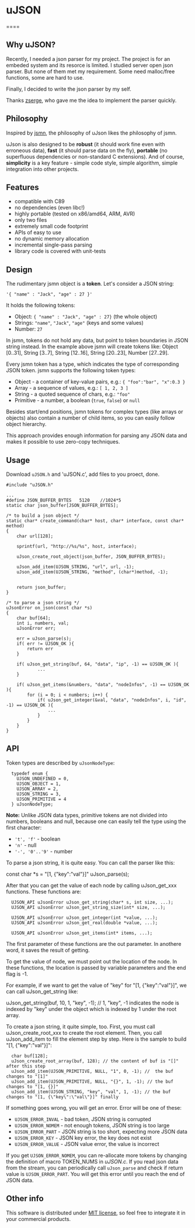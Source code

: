 # uJSON
====

Why uJSON?
----------

Recently, I needed a json parser for my project. The project is for an embeded system and its resorce is limited. 
I studied server open json parser. But none of them met my requirement. Some need malloc/free functions, some are hard to use. 

Finally, I decided to write the json parser by my self. 

Thanks [zserge](https://github.com/zserge), who gave me the idea to implement the parser quickly. 

Philosophy
----------

Inspired by [jsmn](https://github.com/zserge/jsmn), the philosophy of uJson likes the philosophy of jsmn. 

uJson is also designed to be	**robust** (it should work fine even with erroneous
data), **fast** (it should parse data on the fly), **portable** (no superfluous
dependencies or non-standard C extensions). And of course, **simplicity** is a
key feature - simple code style, simple algorithm, simple integration into
other projects.

Features
--------

* compatible with C89
* no dependencies (even libc!)
* highly portable (tested on x86/amd64, ARM, AVR)
* only two files
* extremely small code footprint
* APIs of easy to use
* no dynamic memory allocation
* incremental single-pass parsing
* library code is covered with unit-tests

Design
------


The rudimentary jsmn object is a **token**. Let's consider a JSON string:

	'{ "name" : "Jack", "age" : 27 }'

It holds the following tokens:

* Object: `{ "name" : "Jack", "age" : 27}` (the whole object)
* Strings: `"name"`, `"Jack"`, `"age"` (keys and some values)
* Number: `27`

In jsmn, tokens do not hold any data, but point to token boundaries in JSON
string instead. In the example above jsmn will create tokens like: Object
[0..31], String [3..7], String [12..16], String [20..23], Number [27..29].

Every jsmn token has a type, which indicates the type of corresponding JSON
token. jsmn supports the following token types:

* Object - a container of key-value pairs, e.g.:
	`{ "foo":"bar", "x":0.3 }`
* Array - a sequence of values, e.g.:
	`[ 1, 2, 3 ]`
* String - a quoted sequence of chars, e.g.: `"foo"`
* Primitive - a number, a boolean (`true`, `false`) or `null`

Besides start/end positions, jsmn tokens for complex types (like arrays
or objects) also contain a number of child items, so you can easily follow
object hierarchy.

This approach provides enough information for parsing any JSON data and makes
it possible to use zero-copy techniques.

Usage
-----

Download `uJSON.h` and 'uJSON.c', add files to you proect, done.

```
#include "uJSON.h"

...
#define JSON_BUFFER_BYTES   5120    //1024*5
static char json_buffer[JSON_BUFFER_BYTES];

/* to build a json object */
static char* create_command(char* host, char* interface, const char* method)
{
	char url[128];

	sprintf(url, "http://%s/%s", host, interface);

	uJson_create_root_object(json_buffer, JSON_BUFFER_BYTES);

	uJson_add_item(UJSON_STRING, "url", url, -1);
	uJson_add_item(UJSON_STRING, "method", (char*)method, -1);


	return json_buffer;
}

/* to parse a json string */
uJsonError on_json(const char *s)
{
    char buf[64];
    int i, numbers, val;
    uJsonError err;
    
	err = uJson_parse(s);
    if( err != UJSON_OK ){
        return err
    }
    
    if( uJson_get_string(buf, 64, "data", "ip", -1) == UJSON_OK ){        
		    ...
    }
    
    if( uJson_get_items(&numbers, "data", "nodeInfos", -1) == UJSON_OK ){        
        for (i = 0; i < numbers; i++) {
            if( uJson_get_integer(&val, "data", "nodeInfos", i, "id", -1) == UJSON_OK ){ 
                ...
            }
        }
    }
}
```






API
---

Token types are described by `uJsonNodeType`:


```
  typedef enum {
    UJSON_UNDEFINED = 0,
    UJSON_OBJECT = 1,
    UJSON_ARRAY = 2,
    UJSON_STRING = 3,
    UJSON_PRIMITIVE = 4
  } uJsonNodeType;
```


**Note:** Unlike JSON data types, primitive tokens are not divided into
numbers, booleans and null, because one can easily tell the type using the
first character:

* <code>'t', 'f'</code> - boolean 
* <code>'n'</code> - null
* <code>'-', '0'..'9'</code> - number


To parse a json string, it is quite easy. You can call the parser like this:
  
  const char *s = "[1, {\"key\":\"val\"}]"
  uJson_parse(s);

After that you can get the value of each node by calling uJson_get_xxx functions. These functions are:

```
  UJSON_API uJsonError uJson_get_string(char* s, int size, ...);
  UJSON_API uJsonError uJson_get_string_size(int* size, ...);

  UJSON_API uJsonError uJson_get_integer(int *value, ...);
  UJSON_API uJsonError uJson_get_real(double *value, ...);

  UJSON_API uJsonError uJson_get_items(int* items, ...);
```
The first parameter of these functions are the out parameter. In anothere word, it saves the result of getting. 

To get the value of node, we must point out the location of the node. In these functions, the location is passed by variable parameters and the end flag is -1. 

For example, if we want to get the value of "key" for "[1, {\"key\":\"val\"}]", we can call uJson_get_string like:

  uJson_get_string(buf, 10, 1, "key", -1); // 1, "key", -1 indicates the node is indexed by "key" under the object which is indexed by 1 under the root array. 


To create a json string, it quite simple, too. First, you must call uJson_create_root_xxx to create the root element. Then, you call uJson_add_item to fill the element step by step. Here is the sample to build "[1, {\"key\":\"val\"}]":

```
  char buf[128];
  uJson_create_root_array(buf, 128); // the content of buf is "[]" after this step
  uJson_add_item(UJSON_PRIMITIVE, NULL, "1", 0, -1); //  the buf changes to "[1]"
  uJson_add_item(UJSON_PRIMITIVE, NULL, "{}", 1, -1); // the buf changes to "[1, {}]"
  uJson_add_item(UJSON_STRING, "key", "val", 1, -1); // the buf changes to "[1, {\"key\":\"val\"}]" finally
```




If something goes wrong, you will get an error. Error will be one of these:

* `UJSON_ERROR_INVAL` - bad token, JSON string is corrupted
* `UJSON_ERROR_NOMEM` - not enough tokens, JSON string is too large
* `UJSON_ERROR_PART` - JSON string is too short, expecting more JSON data
* `UJSON_ERROR_KEY` - JSON key error, the key does not exist
* `UJSON_ERROR_VALUE` - JSON value error, the value is incorrect

If you get `UJSON_ERROR_NOMEM`, you can re-allocate more tokens by changing the definition of macro TOKEN_NUMS in *uJSON.c*.  If you read json data from the stream, you can
periodically call `uJson_parse` and check if return value is `UJSON_ERROR_PART`.
You will get this error until you reach the end of JSON data.

Other info
----------
This software is distributed under [MIT license](http://www.opensource.org/licenses/mit-license.php),
 so feel free to integrate it in your commercial products.
 


